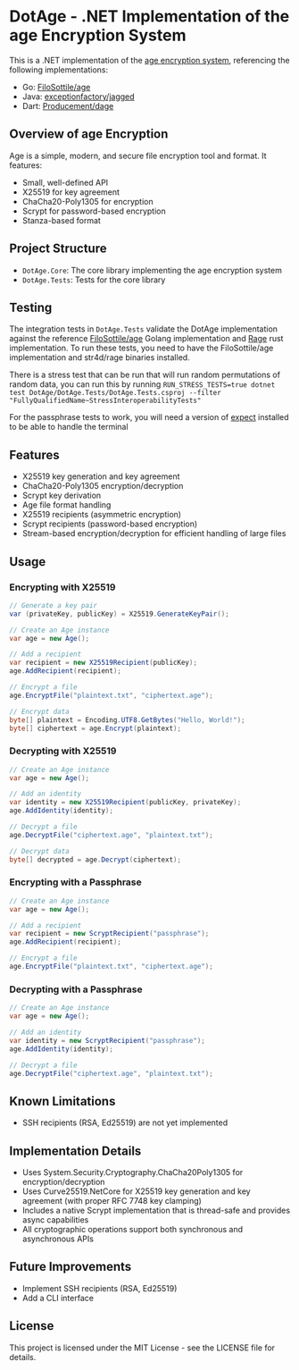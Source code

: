 # DotAge - .NET Implementation of the age Encryption System

This is a .NET implementation of the [age encryption system](https://age-encryption.org/), referencing the following
implementations:

- Go: [FiloSottile/age](https://github.com/FiloSottile/age/tree/v1.2.1)
- Java: [exceptionfactory/jagged](https://github.com/exceptionfactory/jagged)
- Dart: [Producement/dage](https://github.com/Producement/dage)

## Overview of age Encryption

Age is a simple, modern, and secure file encryption tool and format. It features:

- Small, well-defined API
- X25519 for key agreement
- ChaCha20-Poly1305 for encryption
- Scrypt for password-based encryption
- Stanza-based format

## Project Structure

- `DotAge.Core`: The core library implementing the age encryption system
- `DotAge.Tests`: Tests for the core library

## Testing

The integration tests in `DotAge.Tests` validate the DotAge implementation against the
reference [FiloSottile/age](https://github.com/FiloSottile/age) Golang implementation and [Rage](https://github.com/str4d/rage) rust implementation. To run these tests, you need to have the FiloSottile/age implementation and str4d/rage binaries installed.

There is a stress test that can be run that will run random permutations of random data, you can run this by running `RUN_STRESS_TESTS=true dotnet test DotAge/DotAge.Tests/DotAge.Tests.csproj --filter "FullyQualifiedName~StressInteroperabilityTests"`

For the passphrase tests to work, you will need a version of [expect](https://linux.die.net/man/1/expect) installed to be able to handle the terminal

## Features

- X25519 key generation and key agreement
- ChaCha20-Poly1305 encryption/decryption
- Scrypt key derivation
- Age file format handling
- X25519 recipients (asymmetric encryption)
- Scrypt recipients (password-based encryption)
- Stream-based encryption/decryption for efficient handling of large files

## Usage

### Encrypting with X25519

```csharp
// Generate a key pair
var (privateKey, publicKey) = X25519.GenerateKeyPair();

// Create an Age instance
var age = new Age();

// Add a recipient
var recipient = new X25519Recipient(publicKey);
age.AddRecipient(recipient);

// Encrypt a file
age.EncryptFile("plaintext.txt", "ciphertext.age");

// Encrypt data
byte[] plaintext = Encoding.UTF8.GetBytes("Hello, World!");
byte[] ciphertext = age.Encrypt(plaintext);
```

### Decrypting with X25519

```csharp
// Create an Age instance
var age = new Age();

// Add an identity
var identity = new X25519Recipient(publicKey, privateKey);
age.AddIdentity(identity);

// Decrypt a file
age.DecryptFile("ciphertext.age", "plaintext.txt");

// Decrypt data
byte[] decrypted = age.Decrypt(ciphertext);
```

### Encrypting with a Passphrase

```csharp
// Create an Age instance
var age = new Age();

// Add a recipient
var recipient = new ScryptRecipient("passphrase");
age.AddRecipient(recipient);

// Encrypt a file
age.EncryptFile("plaintext.txt", "ciphertext.age");
```

### Decrypting with a Passphrase

```csharp
// Create an Age instance
var age = new Age();

// Add an identity
var identity = new ScryptRecipient("passphrase");
age.AddIdentity(identity);

// Decrypt a file
age.DecryptFile("ciphertext.age", "plaintext.txt");
```

## Known Limitations

- SSH recipients (RSA, Ed25519) are not yet implemented

## Implementation Details

- Uses System.Security.Cryptography.ChaCha20Poly1305 for encryption/decryption
- Uses Curve25519.NetCore for X25519 key generation and key agreement (with proper RFC 7748 key clamping)
- Includes a native Scrypt implementation that is thread-safe and provides async capabilities
- All cryptographic operations support both synchronous and asynchronous APIs

## Future Improvements

- Implement SSH recipients (RSA, Ed25519)
- Add a CLI interface

## License

This project is licensed under the MIT License - see the LICENSE file for details.
